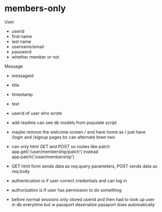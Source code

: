 # members-only

User
- userid
- first name
- last name
- username/email
- password
- whether member or not

Message
- messageid
- title
- timestamp
- text
- userid of user who wrote

- add readme can see db models from populate script
- maybe remove the welcome screen / and have home as / just have /login and /signup pages bc can alternate btwn two
- can only html GET and POST so routes like patch app.get('/user/membership/patch') instead app.patch('/user/membership')
- GET html form sends data as req.query parameters, POST sends data as req.body

- authentication is if user correct credentials and can log in
- authorization is if user has permission to do something
- before normal sessions only stored userId and then had to look up user in db everytime but w passport deserialize passport does automatically
